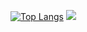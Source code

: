 [![Top Langs](https://github-readme-stats.vercel.app/api/top-langs/?username=wan2daaa&layout=compact)](https://github.com/wan2daaa/github-readme-stats)
<img src="https://github-readme-stats.vercel.app/api?username=wan2daaa&show_icons=true">
